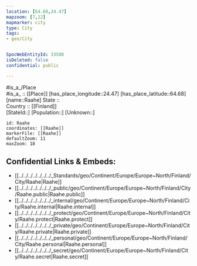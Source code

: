 ```yaml
---
location: [64.68,24.47] 
mapzoom: [7,12] 
mapmarker: city 
type: City
tags:
- geo/City


SpocWebEntityId: 33588
isDeleted: false
confidential: public

---
```

#is_a_/Place  
#is_a_ :: [[Place]] 
[has_place_longitude::24.47] 
[has_place_latitude::64.68] 
[name::Raahe] 
State ::  
Country :: [[Finland]]  
[StateId::] 
[Population::] 
[Unknown::] 


```leaflet
id: Raahe
coordinates: [[Raahe]] 
markerFile: [[Raahe]] 
defaultZoom: 11 
maxZoom: 18
```


## Confidential Links & Embeds: 
- [[../../../../../../../_Standards/geo/Continent/Europe/Europe~North/Finland/City/Raahe|Raahe]] 
- [[../../../../../../../_public/geo/Continent/Europe/Europe~North/Finland/City/Raahe.public|Raahe.public]] 
- [[../../../../../../../_internal/geo/Continent/Europe/Europe~North/Finland/City/Raahe.internal|Raahe.internal]] 
- [[../../../../../../../_protect/geo/Continent/Europe/Europe~North/Finland/City/Raahe.protect|Raahe.protect]] 
- [[../../../../../../../_private/geo/Continent/Europe/Europe~North/Finland/City/Raahe.private|Raahe.private]] 
- [[../../../../../../../_personal/geo/Continent/Europe/Europe~North/Finland/City/Raahe.personal|Raahe.personal]] 
- [[../../../../../../../_secret/geo/Continent/Europe/Europe~North/Finland/City/Raahe.secret|Raahe.secret]] 
